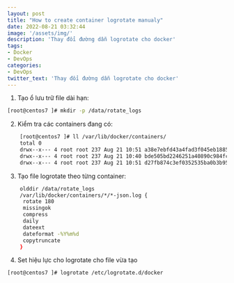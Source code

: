 ```yaml
---
layout: post
title: "How to create container logrotate manualy"
date: 2022-08-21 03:32:44
image: '/assets/img/'
description: 'Thay đổi đường dẫn logrotate cho docker'
tags:
- Docker
- DevOps
categories:
- DevOps
twitter_text: 'Thay đổi đường dẫn logrotate cho docker'
---
```


1. Tạo ổ lưu trữ file dài hạn:
```bash
[root@centos7 ]# mkdir -p /data/rotate_logs
```

2. Kiểm tra các containers đang có:
```bash
    [root@centos7 ]# ll /var/lib/docker/containers/
    total 0
    drwx--x--- 4 root root 237 Aug 21 10:51 a38e7ebfd43a4fad3f045eb188589ae7a1e8bc3d1f1b6a135c4d0c00493fc7f4
    drwx--x--- 4 root root 237 Aug 21 10:40 bde505bd2246251a40890c984fcfac75b25d23f67f15b5c3035461f38b272547
    drwx--x--- 4 root root 237 Aug 21 10:51 d27fb874c3ef0352535ba0b3b95b79b03826f988bbddab386c4610bce2e4b6ba
```

3. Tạo file logrotate theo từng container:
```bash
    olddir /data/rotate_logs
    /var/lib/docker/containers/*/*-json.log {
     rotate 180
     missingok
     compress
     daily
     dateext
     dateformat -%Y%m%d
     copytruncate
    }
```

4. Set hiệu lực cho logrotate cho file vừa tạo
```bash
[root@centos7 ]# logrotate /etc/logrotate.d/docker
```

